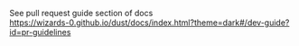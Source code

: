 See pull request guide section of docs  
https://wizards-0.github.io/dust/docs/index.html?theme=dark#/dev-guide?id=pr-guidelines